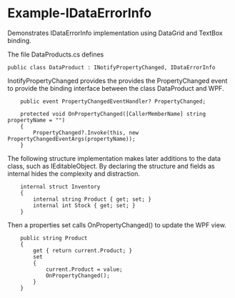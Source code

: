 # Example-IDataErrorInfo
Demonstrates IDataErrorInfo implementation using DataGrid and TextBox binding.


The file DataProducts.cs defines

	public class DataProduct : INotifyPropertyChanged, IDataErrorInfo

InotifyPropertyChanged provides the provides the PropertyChanged event to provide the binding interface between the class DataProduct and WPF.
 

        public event PropertyChangedEventHandler? PropertyChanged;

        protected void OnPropertyChanged([CallerMemberName] string propertyName = "")
        {
            PropertyChanged?.Invoke(this, new PropertyChangedEventArgs(propertyName));
        }

The following structure implementation makes later additions to the data class, such as IEditableObject.
By declaring the structure and fields as internal hides the complexity and distraction.

        internal struct Inventory
        { 
            internal string Product { get; set; }
            internal int Stock { get; set; }            
        }

Then a properties set calls OnPropertyChanged() to update the WPF view.

        public string Product
        {
            get { return current.Product; }
            set
            {
                current.Product = value;
                OnPropertyChanged();                
            }
        }


